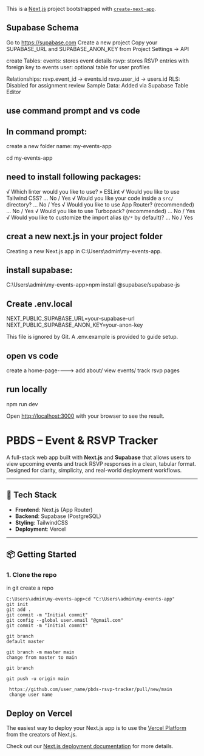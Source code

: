 This is a [Next.js](https://nextjs.org) project bootstrapped with [`create-next-app`](https://nextjs.org/docs/app/api-reference/cli/create-next-app).

## Supabase Schema

Go to https://supabase.com
Create a new project
Copy your SUPABASE_URL and SUPABASE_ANON_KEY from Project Settings → API

create Tables:
events: stores event details
rsvp: stores RSVP entries with foreign key to events
user: optional table for user profiles

Relationships:
rsvp.event_id → events.id
rsvp.user_id → users.id
RLS: Disabled for assignment review
Sample Data: Added via Supabase Table Editor

## use command prompt and  vs code 
## In command prompt:
create a new folder name: my-events-app

cd my-events-app

## need to install following packages:

√ Which linter would you like to use? » ESLint
√ Would you like to use Tailwind CSS? ... No / Yes
√ Would you like your code inside a `src/` directory? ... No / Yes
√ Would you like to use App Router? (recommended) ... No / Yes
√ Would you like to use Turbopack? (recommended) ... No / Yes
√ Would you like to customize the import alias (`@/*` by default)? ... No / Yes

## creat a new next.js in your project folder
Creating a new Next.js app in C:\Users\admin\my-events-app.

## install supabase:
C:\Users\admin\my-events-app>npm install @supabase/supabase-js

## Create .env.local
NEXT_PUBLIC_SUPABASE_URL=your-supabase-url
NEXT_PUBLIC_SUPABASE_ANON_KEY=your-anon-key

This file is ignored by Git. A .env.example is provided to guide setup.

## open vs code 
create a home-page----> add about/ view events/ track rsvp pages

## run locally 
npm run dev

Open [http://localhost:3000](http://localhost:3000) with your browser to see the result.

# PBDS – Event & RSVP Tracker

A full-stack web app built with **Next.js** and **Supabase** that allows users to view upcoming events and track RSVP responses in a clean, tabular format. Designed for clarity, simplicity, and real-world deployment workflows.

---

## 🚀 Tech Stack

- **Frontend**: Next.js (App Router)
- **Backend**: Supabase (PostgreSQL)
- **Styling**: TailwindCSS
- **Deployment**: Vercel

---

## 📦 Getting Started

### 1. Clone the repo

in git create a repo

```command prompt
C:\Users\admin\my-events-app>cd "C:\Users\admin\my-events-app"
git init
git add .
git commit -m "Initial commit"
git config --global user.email "@gmail.com"
git commit -m "Initial commit"

git branch  
default master

git branch -m master main
change from master to main

git branch

git push -u origin main

 https://github.com/user_name/pbds-rsvp-tracker/pull/new/main
 change user name

```

## Deploy on Vercel

The easiest way to deploy your Next.js app is to use the [Vercel Platform](https://vercel.com/new?utm_medium=default-template&filter=next.js&utm_source=create-next-app&utm_campaign=create-next-app-readme) from the creators of Next.js.

Check out our [Next.js deployment documentation](https://nextjs.org/docs/app/building-your-application/deploying) for more details.
